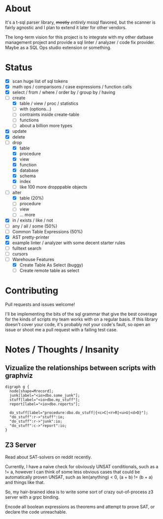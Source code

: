 # About

It's a t-sql parser library, ~~mostly~~ *entirely* mssql flavored, but the scanner is fairly agnostic
and I plan to extend it later for other vendors.

The long-term vision for this project is to integrate with my other datbase management project
and provide a sql linter / analyzer / code fix provider. Maybe as a SQL Ops studio extension or something.

# Status
- [x] scan huge list of sql tokens
- [x] math ops / comparisons / case expressions / function calls
- [x] select / from / where / order by / group by / having
- [ ] create
  - [x] table / view / proc / statistics
  - [ ] with (options...)
  - [ ] contraints inside create-table
  - [ ] functions
  - [ ] about a billion more types
- [X] update
- [x] delete
- [ ] drop
  - [x] table
  - [x] procedure
  - [x] view
  - [x] function
  - [x] database
  - [x] schema
  - [x] index
  - [ ] like 100 more dropppable objects
- [ ] alter
  - [x] table (20%)
  - [ ] procedure
  - [ ] view
  - [ ] ... more
- [x] in / exists / like / not
- [ ] any / all / some (50%)
- [ ] Common Table Expressions (50%)
- [x] AST pretty-printer
- [x] example linter / analyzer with some decent starter rules
- [ ] fulltext search
- [ ] cursors
- [ ] Warehouse Features
  - [x] Create Table As Select (buggy)
  - [ ] Create remote table as select

# Contributing

Pull requests and issues welcome!

I'll be implementing the bits of the sql grammar that give the best coverage
for the kinds of scripts my team works with on a regular basis. If this library
doesn't cover your code, it's probably *not* your code's fault, so open an 
issue or shoot me a pull request with a failing test case.

# Notes / Thoughts / Insanity

## Vizualize the relationships between scripts with graphviz

```
digraph g {
  node[shape=Mrecord];
  junk[label="<io>dbo.some_junk"];
  stuff[label="<io>dbo.my_stuff"];
  report[label="<io>dbo.reports"];

  do_stuff[label="procedure:dbo.do_stuff|{<c>C|<r>R|<u>U|<d>D}"];
  "do_stuff":r->"stuff":io;
  "do_stuff":r->"junk":io;
  "do_stuff":c->"report":io;
}
```

## Z3 Server

Read about SAT-solvers on reddit recently.

Currently, I have a naive check for obviously UNSAT conditionals, such as a != a, however
I can think of some less obvious cases that could be automatically proven UNSAT, 
such as len(anything) < 0, (a + b) != (b + a) and things like that.

So, my hair-brained idea is to write some sort of crazy out-of-process z3 server with a grpc binding.

Encode all boolean expressions as theorems and attempt to prove SAT, or declare the code
unreachable.


